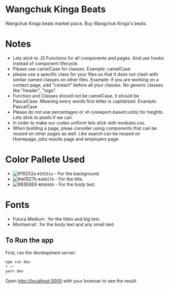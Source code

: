 # Wangchuk Kinga Beats
Wangchuk Kinga beats market place. Buy Wangchuk Kinga's beats.

# Notes
- Lets stick to JS Functions for all components and pages. And use hooks instead of component lifecycle.
- Please use camelCase for classes. Example: camelCase
- please use a specific class for your files so that it does not clash with similar named classes on other files. Example: if you are working on a contact page, add "contact" before all your classes. No generic classes like "header", "logo". 
- Function and Classes should not be camelCase, it should be PascalCase. Meaning every words first letter is capitalized. Example: PascalCase
- Please do not use percentages or vh (viewport-based units) for heights. Lets stick to pixels if we can.
- In order to make our codes uniform lets stick with modules.css.
- When building a page, pleae consider using components that can be reused on other pages as well. Like search can be reused on Homepage, jobs results page and employers page. 

# Color Pallete Used
- ![#19252a](https://via.placeholder.com/15/19252a/000000?text=+) `#19252a` - For the background. 
- ![#a0927b](https://via.placeholder.com/15/a0927b/000000?text=+) `#a0927b` - For the title. 
- ![#E6E6E6](https://via.placeholder.com/15/E6E6E6/000000?text=+) `#E6E6E6` - For the body text. 

# Fonts
- Futura Medium : for the titles and big text.
- Montserrat : for the body text and any small text.

## To Run the app
First, run the development server:

```bash
npm run dev
# or
yarn dev
```

Open [http://localhost:3000](http://localhost:3000) with your browser to see the result.

